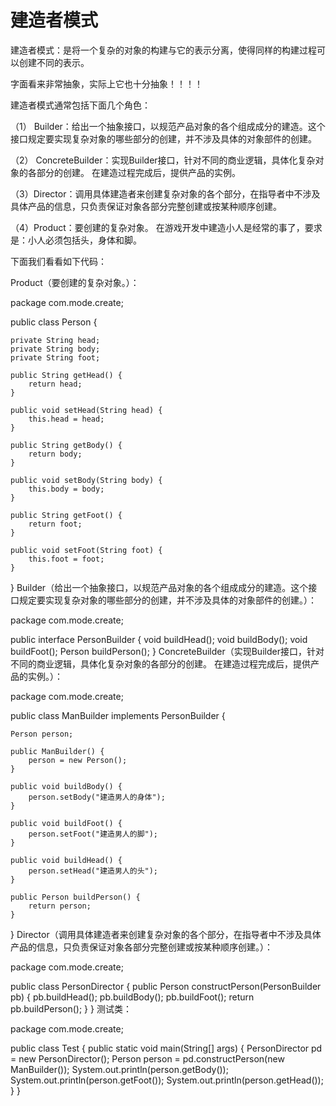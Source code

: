 # 建造者模式
建造者模式：是将一个复杂的对象的构建与它的表示分离，使得同样的构建过程可以创建不同的表示。

字面看来非常抽象，实际上它也十分抽象！！！！

建造者模式通常包括下面几个角色：

（1） Builder：给出一个抽象接口，以规范产品对象的各个组成成分的建造。这个接口规定要实现复杂对象的哪些部分的创建，并不涉及具体的对象部件的创建。

（2） ConcreteBuilder：实现Builder接口，针对不同的商业逻辑，具体化复杂对象的各部分的创建。 在建造过程完成后，提供产品的实例。

（3）Director：调用具体建造者来创建复杂对象的各个部分，在指导者中不涉及具体产品的信息，只负责保证对象各部分完整创建或按某种顺序创建。

（4）Product：要创建的复杂对象。
在游戏开发中建造小人是经常的事了，要求是：小人必须包括头，身体和脚。

下面我们看看如下代码：

Product（要创建的复杂对象。）：

package com.mode.create;
 
public class Person {
 
    private String head;
    private String body;
    private String foot;
 
    public String getHead() {
        return head;
    }
 
    public void setHead(String head) {
        this.head = head;
    }
 
    public String getBody() {
        return body;
    }
 
    public void setBody(String body) {
        this.body = body;
    }
 
    public String getFoot() {
        return foot;
    }
 
    public void setFoot(String foot) {
        this.foot = foot;
    }
}
Builder（给出一个抽象接口，以规范产品对象的各个组成成分的建造。这个接口规定要实现复杂对象的哪些部分的创建，并不涉及具体的对象部件的创建。）：

package com.mode.create;
 
public interface PersonBuilder {
    void buildHead();
    void buildBody();
    void buildFoot();
    Person buildPerson();
}
ConcreteBuilder（实现Builder接口，针对不同的商业逻辑，具体化复杂对象的各部分的创建。 在建造过程完成后，提供产品的实例。）：

package com.mode.create;
 
public class ManBuilder implements PersonBuilder {
 
    Person person;
 
    public ManBuilder() {
        person = new Person();
    }
 
    public void buildBody() {
        person.setBody("建造男人的身体");
    }
 
    public void buildFoot() {
        person.setFoot("建造男人的脚");
    }
 
    public void buildHead() {
        person.setHead("建造男人的头");
    }
 
    public Person buildPerson() {
        return person;
    }
 
}
Director（调用具体建造者来创建复杂对象的各个部分，在指导者中不涉及具体产品的信息，只负责保证对象各部分完整创建或按某种顺序创建。）：

package com.mode.create;
 
public class PersonDirector {
    public Person constructPerson(PersonBuilder pb) {
        pb.buildHead();
        pb.buildBody();
        pb.buildFoot();
        return pb.buildPerson();
    }
}
测试类：

package com.mode.create;
 
public class Test {
    public static void main(String[] args) {
        PersonDirector pd = new PersonDirector();
        Person person = pd.constructPerson(new ManBuilder());
        System.out.println(person.getBody());
        System.out.println(person.getFoot());
        System.out.println(person.getHead());
    }
}